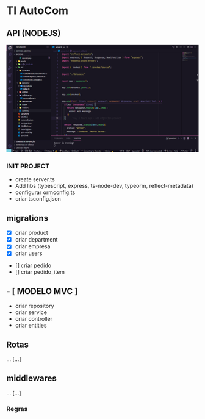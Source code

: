 #  TI AutoCom

## API (NODEJS)

<p align="center">
  <img alt="mycode" src="https://raw.githubusercontent.com/adreider/tiautocom-ecommerce/main/.github/mycode.png">
</p>

### INIT PROJECT
* create server.ts
* Add libs (typescript, express, ts-node-dev, typeorm, reflect-metadata)
* configurar ormconfig.ts
* criar tsconfig.json

## migrations
- [x] criar product
- [x] criar department
- [x] criar empresa
- [x] criar users
- [] criar pedido
- [] criar pedido_item

## - [ MODELO MVC ]

* criar repository
* criar service
* criar controller
* criar entities

## Rotas 
... [...]

## middlewares
... [...]

### Regras



